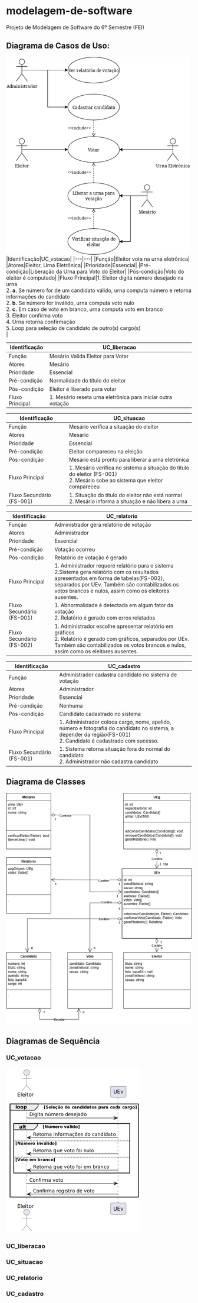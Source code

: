 # modelagem-de-software
Projeto de Modelagem de Software do 6º Semestre (FEI)

## Diagrama de Casos de Uso:
![Diagrama de Casos de Uso](./resources/img/diagrama.png)
|Identificação|UC_votacao|
|---|---|
|Função|Eleitor vota na urna eletrônica|
|Atores|Eleitor, Urna Eletrônica|
|Prioridade|Essencial|
|Pré-condição|Liberação da Urna para Voto do Eleitor|
|Pós-condição|Voto do eleitor é computado|
|Fluxo Principal|1. Eleitor digita número desejado na urna<br>2. <b>a.</b> Se número for de um candidato válido, urna computa número e retorna informações do candidato<br>2. <b>b.</b> Se número for inválido, urna computa voto nulo<br>2. <b>c.</b> Em caso de voto em branco, urna computa voto em branco<br>3. Eleitor confirma voto<br>4. Urna retorna confirmação<br>5. Loop para seleção de candidato de outro(s) cargo(s)<br>|

|Identificação|UC_liberacao|
|---|---|
|Função|Mesário Valida Eleitor para Votar|
|Atores|Mesário|
|Prioridade|Essencial|
|Pré-condição|Normalidade do título do eleitor|
|Pós-condição|Eleitor é liberado para votar|
|Fluxo Principal|1. Mesário reseta urna eletrônica para iniciar outra votação|

|Identificação|UC_situacao|
|---|---|
|Função|Mesário verifica a situação do eleitor|
|Atores|Mesário|
|Prioridade|Essencial|
|Pré-condição|Eleitor compareceu na eleição|
|Pós-condição|Mesário está pronto para liberar a urna eletrônica|
|Fluxo Principal|1. Mesário verifica no sistema a situação do título do eleitor (FS-001)<br>2. Mesário sobe ao sistema que eleitor compareceu|
|Fluxo Secundário (FS-001)|1. Situação do título do eleitor não está normal<br>2. Mesário informa a situação e não libera a urna|

|Identificação|UC_relatorio|
|---|---|
|Função|Administrador gera relatório de votação|
|Atores|Administrador|
|Prioridade|Essencial|
|Pré-condição|Votação ocorreu|
|Pós-condição|Relatório de votação é gerado|
|Fluxo Principal|1. Administrador requere relatório para o sistema<br>2.Sistema gera relatório com os resultados apresentados em forma de tabelas(FS-002), separados por UEv. Também são contabilizados os votos brancos e nulos, assim como os eleitores ausentes.|
|Fluxo Secundário (FS-001)|1. Abnormalidade é detectada em algum fator da votação<br>2. Relatório é gerado com erros relatados|
|Fluxo Secundário (FS-002)|1. Administrador escolhe apresentar relatório em gráficos<br>2. Relatório é gerado com gráficos, separados por UEv. Também são contabilizados os votos brancos e nulos, assim como os eleitores ausentes.|


|Identificação|UC_cadastro|
|---|---|
|Função|Administrador cadastra candidato no sistema de votação|
|Atores|Administrador|
|Prioridade|Essencial|
|Pré-condição|Nenhuma|
|Pós-condição|Candidato cadastrado no sistema|
|Fluxo Principal|1. Administrador coloca cargo, nome, apelido, número e fotografia do candidato no sistema, a depender da região(FS-001)<br>2. Candidato é cadastrado com sucesso.|
|Fluxo Secundário (FS-001)|1. Sistema retorna situação fora do normal do candidato<br>2. Administrador não cadastra candidato|

## Diagrama de Classes
![Diagrama de Classes](./resources/img/DiagramaClasses.png)

## Diagramas de Sequência
### UC_votacao
![Diagrama de Classes](./resources/img/diagrama_sequencia_votacao.png)
### UC_liberacao
### UC_situacao
### UC_relatorio
### UC_cadastro
